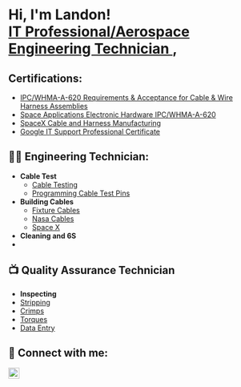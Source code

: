 <h1>Hi, I'm Landon! <br/><a href="https://www.linkedin.com/in/landon-ortiz2002/">IT Professional/Aerospace Engineering Technician </a>, 

<h2>Certifications:</h2>
 <b>  </b>
 
- [IPC/WHMA-A-620 Requirements & Acceptance for Cable & Wire Harness Assemblies](https://i.imgur.com/qJ6L3F6.jpeg)
- [Space Applications Electronic Hardware IPC/WHMA-A-620](https://i.imgur.com/gYDmxmQ.jpeg)
- [SpaceX Cable and Harness Manufacturing]()
- [Google IT Support Professional Certificate](https://coursera.org/share/2ee083e7191081745089dca070b9aa92)

<h2>👨‍💻 Engineering Technician:</h2>

- <b> Cable Test </b>
  - [Cable Testing](https://github.com/Landon-Ortiz/Cami-Cable-Testing/tree/main)
  - [Programming Cable Test Pins]()
- <b> Building Cables </b>
  - [Fixture Cables]()
  - [Nasa Cables]()
  - [Space X]()
- <b> Cleaning and 6S </b>
- []()
<h2>📺 Quality Assurance Technician</h2>

- <b> Inspecting </b>
- [Stripping]()
- [Crimps]()
- [Torques]()
- [Data Entry]()

<h2> 🤳 Connect with me:</h2>

[<img align="left" alt="JoshMadakor | LinkedIn" width="22px" src="https://cdn.jsdelivr.net/npm/simple-icons@v3/icons/linkedin.svg" />][linkedin]

[linkedin]: https://www.linkedin.com/in/landon-ortiz2002/
<!--

Here are some ideas to get you started:

- 🔭 I’m currently working on ...
- 🌱 I’m currently learning ...
- 👯 I’m looking to collaborate on ...
- 🤔 I’m looking for help with ...
- 💬 Ask me about ...
- 📫 How to reach me: ...
- 😄 Pronouns: ...
- ⚡ Fun fact: ...
-->
